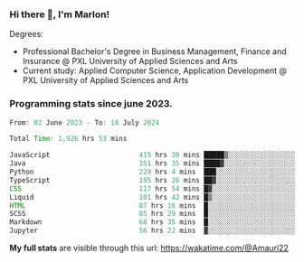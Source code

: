 
### Hi there 👋, I'm Marlon!

Degrees: 
- Professional Bachelor's Degree in Business Management, Finance and Insurance @ PXL University of Applied Sciences and Arts
- Current study: Applied Computer Science, Application Development @ PXL University of Applied Sciences and Arts

### Programming stats since june 2023.
<!--START_SECTION:waka-->

```java
From: 02 June 2023 - To: 18 July 2024

Total Time: 1,926 hrs 53 mins

JavaScript                      415 hrs 30 mins █████▒░░░░░░░░░░░░░░░░░░░   21.43 %
Java                            351 hrs 35 mins ████▓░░░░░░░░░░░░░░░░░░░░   18.14 %
Python                          229 hrs 4 mins  ███░░░░░░░░░░░░░░░░░░░░░░   11.82 %
TypeScript                      195 hrs 26 mins ██▓░░░░░░░░░░░░░░░░░░░░░░   10.08 %
CSS                             117 hrs 54 mins █▓░░░░░░░░░░░░░░░░░░░░░░░   06.08 %
Liquid                          101 hrs 42 mins █▒░░░░░░░░░░░░░░░░░░░░░░░   05.25 %
HTML                            87 hrs 16 mins  █░░░░░░░░░░░░░░░░░░░░░░░░   04.50 %
SCSS                            85 hrs 29 mins  █░░░░░░░░░░░░░░░░░░░░░░░░   04.41 %
Markdown                        68 hrs 35 mins  █░░░░░░░░░░░░░░░░░░░░░░░░   03.54 %
Jupyter                         56 hrs 22 mins  ▓░░░░░░░░░░░░░░░░░░░░░░░░   02.91 %
```

<!--END_SECTION:waka-->
**My full stats** are visible through this url: https://wakatime.com/@Amauri22
